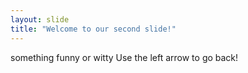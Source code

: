 ```yaml
---
layout: slide
title: "Welcome to our second slide!"
---
```

something funny or witty
Use the left arrow to go back!
